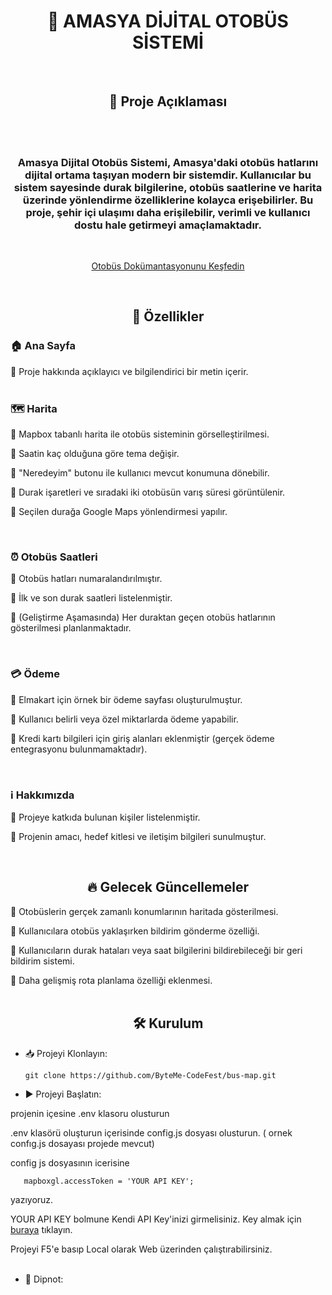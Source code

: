 
<h1 align="center">🚌 AMASYA DİJİTAL OTOBÜS SİSTEMİ</h1>     
<br>
</p>
</p>
 <h2 align="center">📌 Proje Açıklaması</h2>
<br>
<br>

</p>
<p align = "center">
 <h3 align="center">Amasya Dijital Otobüs Sistemi, Amasya'daki otobüs hatlarını dijital ortama taşıyan modern bir sistemdir. Kullanıcılar bu sistem sayesinde durak bilgilerine, otobüs saatlerine ve harita üzerinde yönlendirme özelliklerine kolayca erişebilirler. Bu proje, şehir içi ulaşımı daha erişilebilir, verimli ve kullanıcı dostu hale getirmeyi amaçlamaktadır.</h3> 
</p>
<br>
  <a href="https://github.com/ByteMe-CodeFest">
<a>
  <p align = "center">
<a href="https://github.com/ByteMe-CodeFest/bus-map" target="_blank">Otobüs Dokümantasyonunu Keşfedin</a>
  </p>
</a>
<br>
    
<h2 align="center">🚀 Özellikler</h2>


<h3 align="border">🏠 Ana Sayfa</h3>
</p>
📌 Proje hakkında açıklayıcı ve bilgilendirici bir metin içerir.
<br>
<br>
<h3 align="border">🗺️ Harita</h3>

📌 Mapbox tabanlı harita ile otobüs sisteminin görselleştirilmesi.</p>📌 Saatin kaç olduğuna göre tema değişir.</p>📌 "Neredeyim" butonu ile kullanıcı mevcut konumuna dönebilir.</p>📌 Durak işaretleri ve sıradaki iki otobüsün varış süresi görüntülenir.</p>📌 Seçilen durağa Google Maps yönlendirmesi yapılır.
</p>
<br>

<h3 align="border">⏰ Otobüs Saatleri</h3>
</p>
📌 Otobüs hatları numaralandırılmıştır.</p>📌 İlk ve son durak saatleri listelenmiştir.</p>📌 (Geliştirme Aşamasında) Her duraktan geçen otobüs hatlarının gösterilmesi planlanmaktadır.
</p>
<br>

<h3 align="border">💳 Ödeme</h3>
📌 Elmakart için örnek bir ödeme sayfası oluşturulmuştur.</p>📌 Kullanıcı belirli veya özel miktarlarda ödeme yapabilir.</p>📌 Kredi kartı bilgileri için giriş alanları eklenmiştir (gerçek ödeme entegrasyonu bulunmamaktadır).
</p>
<br>
<h3 align="border">ℹ️ Hakkımızda</h3>
📌 Projeye katkıda bulunan kişiler listelenmiştir.</p>📌 Projenin amacı, hedef kitlesi ve iletişim bilgileri sunulmuştur.
</p>
<br>
<h2 align="center">🔥 Gelecek Güncellemeler</h2>

📌 Otobüslerin gerçek zamanlı konumlarının haritada gösterilmesi.</p>📌 Kullanıcılara otobüs yaklaşırken bildirim gönderme özelliği.</p>📌 Kullanıcıların durak hataları veya saat bilgilerini bildirebileceği bir geri bildirim sistemi.</p>📌 Daha gelişmiş rota planlama özelliği eklenmesi.
<br>
<br>
<h2 align="center">🛠️ Kurulum</h2>

- 📥 Projeyi Klonlayın:

      git clone https://github.com/ByteMe-CodeFest/bus-map.git
      
- ▶️ Projeyi Başlatın:


projenin içesine .env klasoru olusturun 

  .env klasörü oluşturun içerisinde config.js dosyası olusturun. ( ornek confıg.js dosayası projede mevcut)

 config js dosyasının icerisine

       mapboxgl.accessToken = 'YOUR API KEY';

  yazıyoruz.

YOUR API KEY bolmune  Kendi API Key'inizi girmelisiniz. Key almak için <a href="https://mapbox.com" target="_blank">buraya</a> tıklayın.



  Projeyi F5'e basıp Local olarak Web üzerinden çalıştırabilirsiniz.
  <br>
  <br>
  
- 📜 Dipnot:



